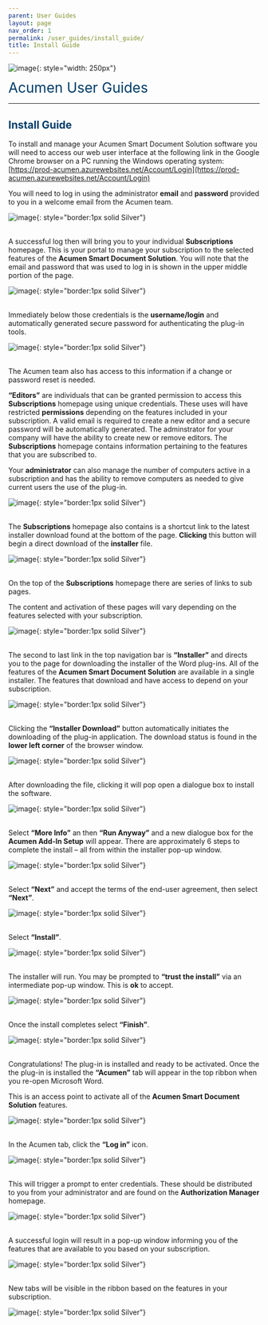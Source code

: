 ```yaml
---
parent: User Guides
layout: page
nav_order: 1
permalink: /user_guides/install_guide/
title: Install Guide
---
```


![image](/assets/images/logo.jpg){: style="width: 250px"}

<span style="color:#003C68; font-size: 28px">Acumen User Guides</span>

---

## <span style="color:#003C68">Install Guide</span>

To install and manage your Acumen Smart Document Solution software you will need to access our web user interface at the following link in the Google Chrome browser on a PC running the Windows operating system:
[https://prod-acumen.azurewebsites.net/Account/Login](https://prod-acumen.azurewebsites.net/Account/Login)

You will need to log in using the administrator **email** and **password** provided to you in a welcome email from the Acumen team.
 
![image](/assets/images/tgi01.jpg){: style="border:1px solid Silver"}<br>
<br/>

A successful log then will bring you to your individual **Subscriptions** homepage. This is your portal to manage your subscription to the selected features of the **Acumen Smart Document Solution**. You will note that the email and password that was used to log in is shown in the upper middle portion of the page.   

![image](/assets/images/tgi03.jpg){: style="border:1px solid Silver"}<br>
<br/>

Immediately below those credentials is the **username/login** and automatically generated secure password for authenticating the plug-in tools. 

![image](/assets/images/tgi04.jpg){: style="border:1px solid Silver"}<br>
<br/>

The Acumen team also has access to this information if a change or password reset is needed. 

**“Editors”** are individuals that can be granted permission to access this **Subscriptions** homepage using unique credentials.  These uses will have restricted **permissions** depending on the features included in your subscription. A valid email is required to create a new editor and a secure password will be automatically generated. The adminstrator for your company will have the ability to create new or remove editors. The **Subscriptions** homepage contains information pertaining to the features that you are subscribed to.

Your **administrator** can also manage the number of computers active in a subscription and has the ability to remove computers as needed to give current users the use of the plug-in.

![image](/assets/images/tgi06.jpg){: style="border:1px solid Silver"}<br>
<br/>

The **Subscriptions** homepage also contains is a shortcut link to the latest installer download found at the bottom of the page.  **Clicking** this button will begin a direct download of the **installer** file.

![image](/assets/images/tgi07.jpg){: style="border:1px solid Silver"}<br>
<br/>

On the top of the **Subscriptions** homepage there are series of links to sub pages.

The content and activation of these pages will vary depending on the features selected with your subscription.  

![image](/assets/images/tgi09.jpg){: style="border:1px solid Silver"}<br>
<br/>

The second to last link in the top navigation bar is **“Installer”** and directs you to the page for downloading the installer of the Word plug-ins.  All of the features of the **Acumen Smart Document Solution** are available in a single installer. The features that download and have access to depend on your subscription.

![image](/assets/images/tgi10.jpg){: style="border:1px solid Silver"}<br>
<br/>

Clicking the **“Installer Download”** button automatically initiates the downloading of the plug-in application.
The download status is found in the **lower left corner** of the browser window.

![image](/assets/images/tgi11.jpg){: style="border:1px solid Silver"}<br>
<br/>

After downloading the file, clicking it will pop open a dialogue box to install the software.

![image](/assets/images/tgi12.jpg){: style="border:1px solid Silver"}<br>
<br/>

Select **“More Info”** an then **“Run Anyway”** and a new dialogue box for the **Acumen Add-In Setup** will appear.  There are approximately 6 steps to complete the install – all from within the installer pop-up window.

![image](/assets/images/tgi14.jpg){: style="border:1px solid Silver"}<br>
<br/>

Select **“Next”** and accept the terms of the end-user agreement, then select **“Next”**.

![image](/assets/images/tgi15.jpg){: style="border:1px solid Silver"}<br>
<br/>

Select **“Install”**.

![image](/assets/images/tgi17.jpg){: style="border:1px solid Silver"}<br>
<br/>

The installer will run.  You may be prompted to **“trust the install”** via an intermediate pop-up window.  This is **ok** to accept.

![image](/assets/images/tgi18.jpg){: style="border:1px solid Silver"}<br>
<br/>

Once the install completes select **“Finish”**.

![image](/assets/images/tgi19.jpg){: style="border:1px solid Silver"}<br>
<br/>

Congratulations!  The plug-in is installed and ready to be activated. Once the the plug-in is installed the **“Acumen”** tab will appear in the top ribbon when you re-open Microsoft Word.

This is an access point to activate all of the **Acumen Smart Document Solution** features.

![image](/assets/images/tgi20.jpg){: style="border:1px solid Silver"}<br>
<br/>

In the Acumen tab, click the **“Log in”** icon.

![image](/assets/images/tgi21.jpg){: style="border:1px solid Silver"}<br>
<br/>

This will trigger a prompt to enter credentials.  These should be distributed to you from your administrator and are found on the **Authorization Manager** homepage. 

![image](/assets/images/tgi22.jpg){: style="border:1px solid Silver"}<br>
<br/>

A successful login will result in a pop-up window informing you of the features that are available to you based on your subscription.

![image](/assets/images/tgi23.jpg){: style="border:1px solid Silver"}<br>
<br/>

New tabs will be visible in the ribbon based on the features in your subscription.

![image](/assets/images/tgi24.jpg){: style="border:1px solid Silver"}<br>
<br/>